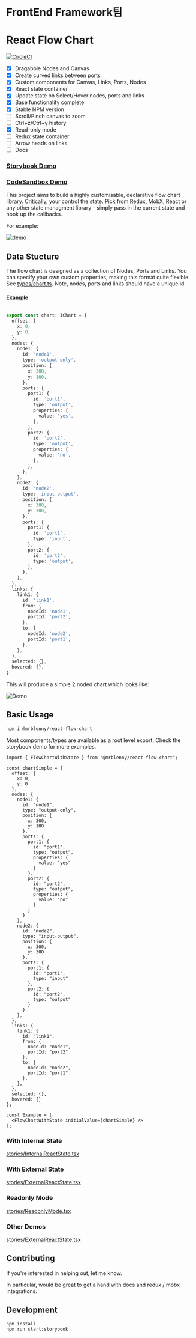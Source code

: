 # FrontEnd Framework팀
  
  
# React Flow Chart

[![CircleCI](https://circleci.com/gh/MrBlenny/react-flow-chart.svg?style=svg)](https://circleci.com/gh/MrBlenny/react-flow-chart)

- [X] Dragabble Nodes and Canvas
- [x] Create curved links between ports
- [x] Custom components for Canvas, Links, Ports, Nodes
- [X] React state container
- [X] Update state on Select/Hover nodes, ports and links
- [x] Base functionality complete
- [X] Stable NPM version
- [ ] Scroll/Pinch canvas to zoom
- [ ] Ctrl+z/Ctrl+y history
- [X] Read-only mode
- [ ] Redux state container
- [ ] Arrow heads on links
- [ ] Docs

### [Storybook Demo](https://mrblenny.github.io/react-flow-chart/index.html?selectedKind=With%20Sidebar&selectedStory=default&full=0&addons=1&stories=1&panelRight=0&addonPanel=storybook-addon-viewport%2Faddon-panel)

### [CodeSandbox Demo](https://codesandbox.io/s/4w46wv71o7)

This project aims to build a highly customisable, declarative flow chart library. Critically, your control the state. Pick from Redux, MobX, React or any other state managment library - simply pass in the current state and hook up the callbacks.

For example:

![demo](./images/demo.gif)

## Data Stucture

The flow chart is designed as a collection of Nodes, Ports and Links. You can specify your own custom properties, making this format quite flexible. See [types/chart.ts](./src/types/chart.ts). Note, nodes, ports and links should have a unique id.

#### Example

```ts

export const chart: IChart = {
  offset: {
    x: 0,
    y: 0,
  },
  nodes: {
    node1: {
      id: 'node1',
      type: 'output-only',
      position: {
        x: 300,
        y: 100,
      },
      ports: {
        port1: {
          id: 'port1',
          type: 'output',
          properties: {
            value: 'yes',
          },
        },
        port2: {
          id: 'port2',
          type: 'output',
          properties: {
            value: 'no',
          },
        },
      },
    },
    node2: {
      id: 'node2',
      type: 'input-output',
      position: {
        x: 300,
        y: 300,
      },
      ports: {
        port1: {
          id: 'port1',
          type: 'input',
        },
        port2: {
          id: 'port2',
          type: 'output',
        },
      },
    },
  },
  links: {
    link1: {
      id: 'link1',
      from: {
        nodeId: 'node1',
        portId: 'port2',
      },
      to: {
        nodeId: 'node2',
        portId: 'port1',
      },
    },
  },
  selected: {},
  hovered: {},
}

```

This will produce a simple 2 noded chart which looks like:

![Demo](./images/demo.png)

## Basic Usage

```bash
npm i @mrblenny/react-flow-chart
```

Most components/types are available as a root level export. Check the storybook demo for more examples.

```tsx
import { FlowChartWithState } from "@mrblenny/react-flow-chart";

const chartSimple = {
  offset: {
    x: 0,
    y: 0
  },
  nodes: {
    node1: {
      id: "node1",
      type: "output-only",
      position: {
        x: 300,
        y: 100
      },
      ports: {
        port1: {
          id: "port1",
          type: "output",
          properties: {
            value: "yes"
          }
        },
        port2: {
          id: "port2",
          type: "output",
          properties: {
            value: "no"
          }
        }
      }
    },
    node2: {
      id: "node2",
      type: "input-output",
      position: {
        x: 300,
        y: 300
      },
      ports: {
        port1: {
          id: "port1",
          type: "input"
        },
        port2: {
          id: "port2",
          type: "output"
        }
      }
    },
  },
  links: {
    link1: {
      id: "link1",
      from: {
        nodeId: "node1",
        portId: "port2"
      },
      to: {
        nodeId: "node2",
        portId: "port1"
      },
    },
  },
  selected: {},
  hovered: {}
};

const Example = (
  <FlowChartWithState initialValue={chartSimple} />
);
```

### With Internal State
[stories/InternalReactState.tsx](./stories/InternalReactState.tsx)

### With External State
[stories/ExternalReactState.tsx](./stories/ExternalReactState.tsx)

### Readonly Mode
[stories/ReadonlyMode.tsx](./stories/ReadonlyMode.tsx)

### Other Demos
[stories/ExternalReactState.tsx](./stories)


## Contributing

If you're interested in helping out, let me know. 

In particular, would be great to get a hand with docs and redux / mobx integrations.


## Development

```bash
npm install
npm run start:storybook
```
